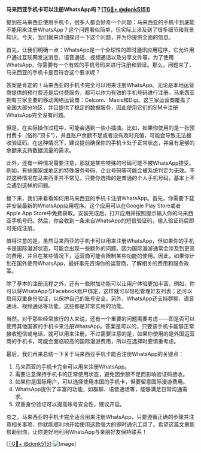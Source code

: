 **马来西亚手机卡可以注册WhatsApp吗？[[TG💪+ @donk5151](https://t.me/s/donk5151)]**

提到在马来西亚使用手机卡，很多人都会好奇一个问题：马来西亚的手机卡到底能不能用来注册WhatsApp？这个问题看似简单，但实际上涉及到了很多细节和背景知识。今天，我们就来详细探讨一下这个问题，并为你提供全面的信息。

首先，让我们明确一点：WhatsApp是一个全球性的即时通讯应用程序，它允许用户通过互联网发送消息、语音通话、视频通话以及分享文件等。为了使用WhatsApp，你需要有一个有效的手机号码来进行注册和验证。那么，问题来了，马来西亚的手机卡是否符合这个要求呢？

答案是肯定的！马来西亚的手机卡完全可以用来注册WhatsApp。无论是本地运营商提供的预付费还是后付费服务，都可以作为有效的手机号码进行注册。马来西亚拥有三家主要的移动网络运营商：Celcom、Maxis和Digi。这三家运营商覆盖了全国大部分地区，并且提供了稳定的数据服务，因此使用它们的SIM卡注册WhatsApp完全没有问题。

但是，在实际操作过程中，可能会遇到一些小插曲。比如，如果你使用的是一张预付费卡（俗称“顶卡”），并且账户余额不足或者没有及时充值，可能会导致无法接收验证码。在这种情况下，建议提前确保你的手机卡处于正常状态，并且有足够的余额来支持数据流量的需求。

此外，还有一种情况需要注意，那就是某些特殊的号码可能不被WhatsApp接受。例如，有些国家或地区的特殊服务号码、企业号码等可能会被系统判定为无效。不过这种情况在马来西亚并不常见，只要你选择的是普通的个人手机号码，基本上不会遇到这样的问题。

接下来，我们来看看如何用马来西亚的手机卡注册WhatsApp。首先，你需要下载并安装最新的WhatsApp应用程序。这个应用可以在Google Play Store或者Apple App Store中免费获取。安装完成后，打开应用并按照提示输入你的马来西亚手机号码。然后，你会收到一条来自WhatsApp的短信验证码，输入验证码后即可完成注册。

值得注意的是，虽然马来西亚的手机卡可以用来注册WhatsApp，但如果你的手机卡是国际漫游状态，可能会出现一些额外的问题。因为国际漫游通常会涉及到更高的费用，并且在某些情况下，运营商可能会限制某些功能的使用。因此，如果你计划在国外使用WhatsApp，最好事先咨询你的运营商，了解相关的费用和服务政策。

除了基本的注册流程之外，还有一些附加功能可以让用户体验更加丰富。例如，你可以将WhatsApp与Facebook账户绑定，这样就可以轻松管理好友列表；还可以启用双重身份验证，以保护自己的账号安全。另外，WhatsApp还支持群聊、语音通话、视频通话等功能，这些都是非常实用的功能。

当然，对于那些经常旅行的人来说，还有一个重要的问题需要考虑——即是否可以使用其他国家的手机卡来注册WhatsApp。答案是可以的，只要该手机卡能够正常接收短信或电话，就可以用来注册。不过需要注意的是，如果你使用的是外国运营商的手机卡，可能会面临较高的国际漫游费用，所以在选择时要慎重考虑。

最后，我们再来总结一下关于马来西亚手机卡能否注册WhatsApp的关键点：

1. 马来西亚的手机卡完全可以用来注册WhatsApp。
2. 需要注意保持手机卡的正常使用状态，避免因余额不足而影响验证码接收。
3. 如果你是国际用户，可以选择使用本国的手机卡，但要留意国际漫游费用。
4. WhatsApp提供了丰富的功能，如群聊、语音通话等，能够满足日常沟通需求。
5. 双重身份验证可以提高账号安全性，建议开启。

总之，马来西亚的手机卡完全适合用来注册WhatsApp，只要遵循正确的步骤并注意相关事项，你就能顺利地开始使用这款强大的即时通讯工具了。希望这篇文章能帮助到你，让你更好地利用WhatsApp与亲朋好友保持联系！

[[TG💪+ @donk5151](https://t.me/s/donk5151) ![Image](https://i.postimg.cc/rwNCRYN7/Snipaste-2025-04-30-17-27-05.png)]